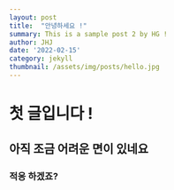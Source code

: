 ```yaml
---
layout: post
title:  "안녕하세요 !"
summary: This is a sample post 2 by HG !
author: JHJ
date: '2022-02-15'
category: jekyll
thumbnail: /assets/img/posts/hello.jpg
---
```


# 첫 글입니다 !

## 아직 조금 어려운 면이 있네요 

### 적응 하겠죠?